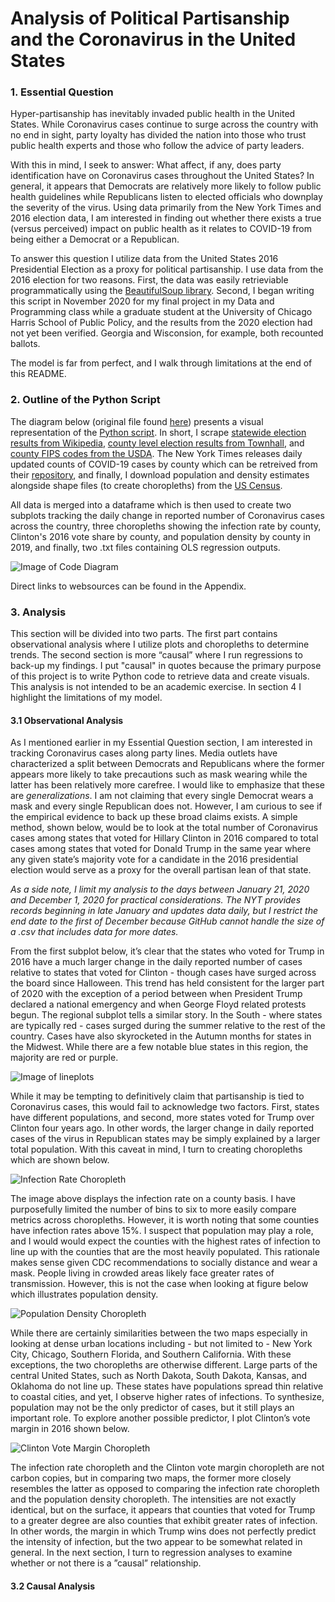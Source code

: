 # Analysis of Political Partisanship and the Coronavirus in the United States

### 1. Essential Question

Hyper-partisanship has inevitably invaded public health in the United States. While Coronavirus cases continue to surge across the country with no end in sight, party loyalty has divided the nation into those who trust public health experts and those who follow the advice of party leaders.

With this in mind, I seek to answer: What affect, if any, does party identification have on Coronavirus cases throughout the United States? In general, it appears that Democrats are relatively more likely to follow public health guidelines while Republicans listen to elected officials who downplay the severity of the virus. Using data primarily from the New York Times and 2016 election data, I am interested in finding out whether there exists a true (versus perceived) impact on public health as it relates to COVID-19 from being either a Democrat or a Republican.

To answer this question I utilize data from the United States 2016 Presidential Election as a proxy for political partisanship. I use data from the 2016 election for two reasons. First, the data was easily retrieviable programmatically using the [BeautifulSoup library](https://www.crummy.com/software/BeautifulSoup/bs4/doc/). Second, I began writing this script in November 2020 for my final project in my Data and Programming class while a graduate student at the University of Chicago Harris School of Public Policy, and the results from the 2020 election had not yet been verified. Georgia and Wisconsion, for example, both recounted ballots. 

The model is far from perfect, and I walk through limitations at the end of this README. 

### 2. Outline of the Python Script

The diagram below (original file found [here](https://github.com/danielbchen/partisanship-and-covid/blob/main/Code%20Diagram1000.png)) presents a visual representation of the [Python script](https://github.com/danielbchen/partisanship-and-covid/blob/main/covid_partisanship_analysis.py). In short, I scrape [statewide election results from Wikipedia](https://en.wikipedia.org/wiki/2016_United_States_presidential_election/), [county level election results from Townhall](https://townhall.com/election/2016/president/), and [county FIPS codes from the USDA](https://www.nrcs.usda.gov/wps/portal/nrcs/detail/national/home/?cid=nrcs143_013697). The New York Times releases daily updated counts of COVID-19 cases by county which can be retreived from their [repository](https://github.com/nytimes/covid-19-data), and finally, I download population and density estimates alongside shape files (to create choropleths) from the [US Census](https://www.census.gov).

All data is merged into a dataframe which is then used to create two subplots tracking the daily change in reported number of Coronavirus cases across the country, three choropleths showing the infection rate by county, Clinton's 2016 vote share by county, and population density by county in 2019, and finally, two .txt files containing OLS regression outputs. 

![Image of Code Diagram](https://github.com/datasci-harris/final-project-daniel-chen-final-project/blob/master/Write%20Up%20Documents/Code%20Diagram1000.png)

Direct links to websources can be found in the Appendix. 

### 3. Analysis 

This section will be divided into two parts. The first part contains observational analysis where I utilize plots and choropleths to determine trends. The second section is more “causal” where I run regressions to back-up my findings. I put "causal" in quotes because the primary purpose of this project is to write Python code to retrieve data and create visuals. This analysis is not intended to be an academic exercise. In section 4 I highlight the limitations of my model. 

#### 3.1 Observational Analysis 
As I mentioned earlier in my Essential Question section, I am interested in tracking Coronavirus cases along party lines. Media outlets have characterized a split between Democrats and Republicans where the former appears more likely to take precautions such as mask wearing while the latter has been relatively more carefree. I would like to emphasize that these are *generalizations*. I am not claiming that every single Democrat wears a mask and every single Republican does not. However, I am curious to see if the empirical evidence to back up these broad claims exists. A simple method, shown below, would be to look at the total number of Coronavirus cases among states that voted for Hillary Clinton in 2016 compared to total cases among states that voted for Donald Trump in the same year where any given state’s majority vote for a candidate in the 2016 presidential election would serve as a proxy for the overall partisan lean of that state.

*As a side note, I limit my analysis to the days between January 21, 2020 and December 1, 2020 for practical considerations. The NYT provides records beginning in late January and updates data daily, but I restrict the end date to the first of December because GitHub cannot handle the size of a .csv that includes data for more dates.*

From the first subplot below, it’s clear that the states who voted for Trump in 2016 have a much larger change in the daily reported number of cases relative to states that voted for Clinton - though cases have surged across the board since Halloween. This trend has held consistent for the larger part of 2020 with the exception of a period between when President Trump declared a national emergency and when George Floyd related protests begun. The regional subplot tells a similar story. In the South - where states are typically red - cases surged during the summer relative to the rest of the country. Cases have also skyrocketed in the Autumn months for states in the Midwest. While there are a few notable blue states in this region, the majority are red or purple.

![Image of lineplots](https://github.com/danielbchen/partisanship-and-covid/blob/main/Lineplots.png)

While it may be tempting to definitively claim that partisanship is tied to Coronavirus cases, this would fail to acknowledge two factors. First, states have different populations, and second, more states voted for Trump over Clinton four years ago. In other words, the larger change in daily reported cases of the virus in Republican states may be simply explained by a larger total population. With this caveat in mind, I turn to creating choropleths which are shown below.

![Infection Rate Choropleth](https://github.com/danielbchen/partisanship-and-covid/blob/main/Infection%20Choropleth.png)

The image above displays the infection rate on a county basis. I have purposefully limited the number of bins to six to more easily compare metrics across choropleths. However, it is worth noting that some counties have infection rates above 15%. I suspect that population may play a role, and I would would expect the counties with the highest rates of infection to line up with the counties that are the most heavily populated. This rationale makes sense given CDC recommendations to socially distance and wear a mask. People living in crowded areas likely face greater rates of transmission. However, this is not the case when looking at figure below which illustrates population density.

![Population Density Choropleth](https://github.com/danielbchen/partisanship-and-covid/blob/main/Density%20Choropleth.png)

While there are certainly similarities between the two maps especially in looking at dense urban locations including - but not limited to - New York City, Chicago, Southern Florida, and Southern California. With these exceptions, the two choropleths are otherwise different. Large parts of the central United States, such as North Dakota, South Dakota, Kansas, and Oklahoma do not line up. These states have populations spread thin relative to coastal cities, and yet, I observe higher rates of infections. To synthesize, population may not be the only predictor of cases, but it still plays an important role. To explore another possible predictor, I plot Clinton’s vote margin in 2016 shown below.

![Clinton Vote Margin Choropleth](https://github.com/danielbchen/partisanship-and-covid/blob/main/Vote%20Choropleth.png)


The infection rate choropleth and the Clinton vote margin choropleth are not carbon copies, but in comparing two maps, the former more closely resembles the latter as opposed to comparing the infection rate choropleth and the population density choropleth. The intensities are not exactly identical, but on the surface, it appears that counties that voted for Trump to a greater degree are also counties that exhibit greater rates of infection. In other words, the margin in which Trump wins does not perfectly predict the intensity of infection, but the two appear to be somewhat related in general. In the next section, I turn to regression analyses to examine whether or not there is a ”causal” relationship.

#### 3.2 Causal Analysis 
